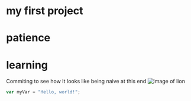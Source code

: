 # my first project
# patience 
# learning
Commiting to see how It looks like being naive at this end 
![image of lion](https://octodex.github.com/images/lion.png)
``` javascript
var myVar = "Hello, world!";
```
